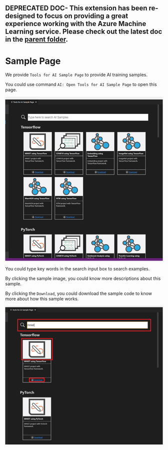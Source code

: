 ## DEPRECATED DOC- This extension has been re-designed to focus on providing a great experience working with the Azure Machine Learning service. Please check out the latest doc in the [parent folder](..).
# Sample Page

We provide `Tools for AI Sample Page` to provide AI training samples.

You could use command `AI: Open Tools for AI Sample Page` to open this page.

![Sample Page](./media/homepage/samplePage.png)

You could type key words in the search input box to search examples.

By clicking the sample image, you could know more descriptions about this sample.

By clicking the `Download`, you could download the sample code to know more about how this sample works.

![Search](./media/homepage/samplePageSearch.png)
